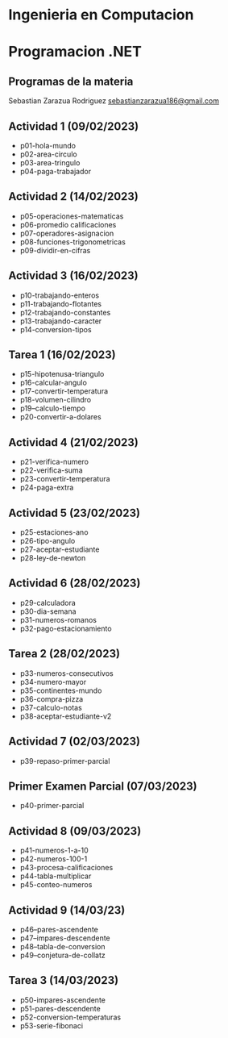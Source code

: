 # Ingenieria en Computacion

# Programacion .NET

## Programas de la materia

Sebastian Zarazua Rodriguez
sebastianzarazua186@gmail.com

## Actividad 1 (09/02/2023)
- p01-hola-mundo
- p02-area-circulo
- p03-area-tringulo
- p04-paga-trabajador

## Actividad 2 (14/02/2023)
- p05-operaciones-matematicas
- p06-promedio calificaciones
- p07-operadores-asignacion
- p08-funciones-trigonometricas
- p09-dividir-en-cifras

## Actividad 3 (16/02/2023)
- p10-trabajando-enteros
- p11-trabajando-flotantes
- p12-trabajando-constantes
- p13-trabajando-caracter
- p14-conversion-tipos

## Tarea 1 (16/02/2023)
- p15-hipotenusa-triangulo
- p16-calcular-angulo
- p17-convertir-temperatura 
- p18-volumen-cilindro
- p19–calculo-tiempo
- p20-convertir-a-dolares

## Actividad 4 (21/02/2023)
- p21-verifica-numero
- p22-verifica-suma
- p23-convertir-temperatura
- p24-paga-extra

## Actividad 5 (23/02/2023)
- p25-estaciones-ano
- p26-tipo-angulo
- p27-aceptar-estudiante
- p28-ley-de-newton

## Actividad 6 (28/02/2023)
- p29-calculadora
- p30-dia-semana
- p31-numeros-romanos
- p32-pago-estacionamiento

## Tarea 2 (28/02/2023)
- p33-numeros-consecutivos
- p34-numero-mayor
- p35-continentes-mundo
- p36-compra-pizza
- p37-calculo-notas
- p38-aceptar-estudiante-v2

## Actividad 7 (02/03/2023)
- p39-repaso-primer-parcial

## Primer Examen Parcial (07/03/2023)
- p40-primer-parcial

## Actividad 8 (09/03/2023)
- p41-numeros-1-a-10
- p42-numeros-100-1
- p43-procesa-calificaciones
- p44-tabla-multiplicar
- p45-conteo-numeros

## Actividad 9 (14/03/23)
- p46–pares-ascendente
- p47–impares-descendente
- p48–tabla-de-conversion
- p49–conjetura-de-collatz

## Tarea 3 (14/03/2023)
- p50-impares-ascendente 
- p51-pares-descendente 
- p52-conversion-temperaturas
- p53-serie-fibonaci
